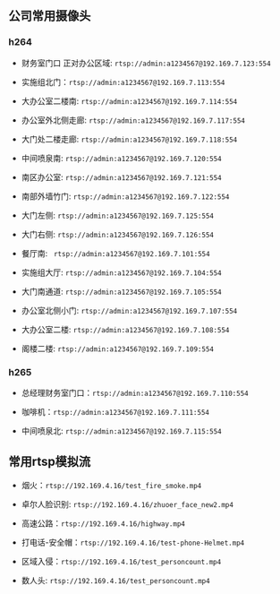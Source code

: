 ## 公司常用摄像头

### h264

+ 财务室门口 正对办公区域: `rtsp://admin:a1234567@192.169.7.123:554`

+ 实施组北门：`rtsp://admin:a1234567@192.169.7.113:554`

+ 大办公室二楼南: `rtsp://admin:a1234567@192.169.7.114:554`

+ 办公室外北侧走廊: `rtsp://admin:a1234567@192.169.7.117:554`

+ 大门处二楼走廊: `rtsp://admin:a1234567@192.169.7.118:554`

+ 中间喷泉南: `rtsp://admin:a1234567@192.169.7.120:554`

+ 南区办公室: `rtsp://admin:a1234567@192.169.7.121:554`

+ 南部外墙竹门: `rtsp://admin:a1234567@192.169.7.122:554`

+ 大门左侧: `rtsp://admin:a1234567@192.169.7.125:554`

+ 大门右侧: `rtsp://admin:a1234567@192.169.7.126:554`

+ 餐厅南: ` rtsp://admin:a1234567@192.169.7.101:554`

+ 实施组大厅: `rtsp://admin:a1234567@192.169.7.104:554`

+ 大门南通道: `rtsp://admin:a1234567@192.169.7.105:554`

+ 办公室北侧小门: ` rtsp://admin:a1234567@192.169.7.107:554 `

+ 大办公室二楼: ` rtsp://admin:a1234567@192.169.7.108:554 `

+ 阁楼二楼: ` rtsp://admin:a1234567@192.169.7.109:554 `
### h265

+ 总经理财务室门口：`rtsp://admin:a1234567@192.169.7.110:554`

+ 咖啡机：`rtsp://admin:a1234567@192.169.7.111:554`

+ 中间喷泉北: `rtsp://admin:a1234567@192.169.7.115:554`

## 常用rtsp模拟流

+ 烟火：`rtsp://192.169.4.16/test_fire_smoke.mp4`

+ 卓尔人脸识别: `rtsp://192.169.4.16/zhuoer_face_new2.mp4`

+ 高速公路：`rtsp://192.169.4.16/highway.mp4`

+ 打电话-安全帽：`rtsp://192.169.4.16/test-phone-Helmet.mp4`

+ 区域入侵：`rtsp://192.169.4.16/test_personcount.mp4`

+ 数人头: `rtsp://192.169.4.16/test_personcount.mp4`